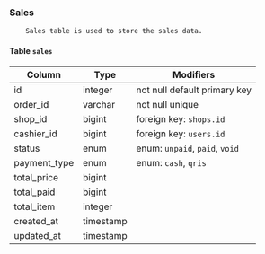 ### Sales

        Sales table is used to store the sales data.

#### Table `sales`

| Column       | Type      | Modifiers                      |
| ------------ | --------- | ------------------------------ |
| id           | integer   | not null default primary key   |
| order_id     | varchar   | not null unique                |
| shop_id      | bigint    | foreign key: `shops.id`        |
| cashier_id   | bigint    | foreign key: `users.id`        |
| status       | enum      | enum: `unpaid`, `paid`, `void` |
| payment_type | enum      | enum: `cash`, `qris`           |
| total_price  | bigint    |                                |
| total_paid   | bigint    |                                |
| total_item   | integer   |                                |
| created_at   | timestamp |                                |
| updated_at   | timestamp |                                |
